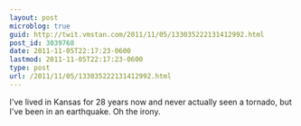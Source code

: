 ```yaml
---
layout: post
microblog: true
guid: http://twit.vmstan.com/2011/11/05/133035222131412992.html
post_id: 3039768
date: 2011-11-05T22:17:23-0600
lastmod: 2011-11-05T22:17:23-0600
type: post
url: /2011/11/05/133035222131412992.html
---
```

I've lived in Kansas for 28 years now and never actually seen a tornado, but I've been in an earthquake. Oh the irony.
